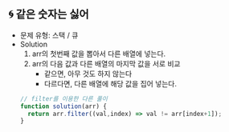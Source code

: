## 🌀 같은 숫자는 싫어

- 문제 유형: 스택 / 큐
- Solution
  1. arr의 첫번째 값을 뽑아서 다른 배열에 넣는다.
  2. arr의 다음 값과 다른 배열의 마지막 값을 서로 비교
      - 같으면, 아무 것도 하지 않는다
      - 다르다면, 다른 배열에 해당 값을 집어 넣는다.
  ```jsx
  // filter를 이용한 다른 풀이
  function solution(arr) {
    return arr.filter((val,index) => val != arr[index+1]);
  }
  ```